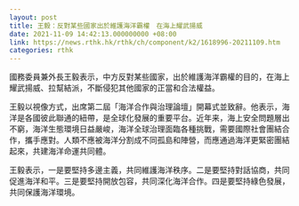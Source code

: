 ```yaml
---
layout: post
title: 王毅：反對某些國家出於維護海洋霸權　在海上耀武揚威
date: 2021-11-09 14:42:13.000000000 +08:00
link: https://news.rthk.hk/rthk/ch/component/k2/1618996-20211109.htm
categories: rthk
---
```


國務委員兼外長王毅表示，中方反對某些國家，出於維護海洋霸權的目的，在海上耀武揚威、拉幫結派，不斷侵犯其他國家的正當和合法權益。

王毅以視像方式，出席第二屆「海洋合作與治理論壇」開幕式並致辭。他表示，海洋是各國彼此聯通的紐帶，是全球化發展的重要平台。近年来，海上安全問題層出不窮，海洋生態環境日益嚴峻，海洋全球治理面臨各種挑戰，需要國際社會團結合作，攜手應對。人類不應被海洋分割成不同孤島和陣營，而應通過海洋更緊密團結起來，共建海洋命運共同體。

王毅表示，一是要堅持多邊主義，共同維護海洋秩序。二是要堅持對話協商，共同促進海洋和平。三是要堅持開放包容，共同深化海洋合作。四是要堅持綠色發展，共同保護海洋環境。
